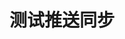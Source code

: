 <!--
 * @Author: yang66995
 * @Date: 2020-09-01 21:03:18
 * @LastEditTime: 2020-09-01 21:05:01
 * @LastEditors: Please set LastEditors
 * @Description: In User Settings Edit
 * @FilePath: \yang66995\c_dev\README.md
-->
# 测试推送同步